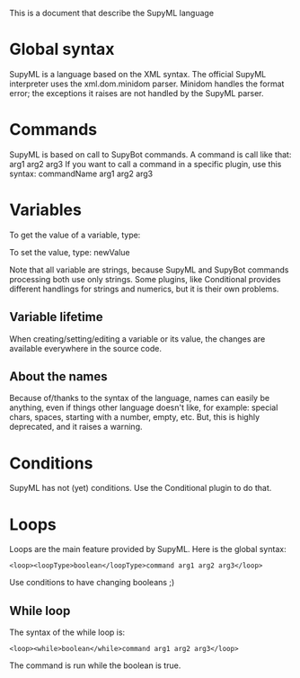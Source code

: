 This is a document that describe the SupyML language

Global syntax
=============

SupyML is a language based on the XML syntax. The official SupyML interpreter
uses the xml.dom.minidom parser. Minidom handles the format error; the
exceptions it raises are not handled by the SupyML parser.

Commands
========

SupyML is based on call to SupyBot commands. A command is call like that:
 <commandName>arg1 arg2 arg3</commandName>
If you want to call a command in a specific plugin, use this syntax:
 <pluginName>commandName arg1 arg2 arg3</pluginName>

Variables
=========

To get the value of a variable, type:
 <var name="variableName" />

To set the value, type:
 <set name="variableName">newValue</set>

Note that all variable are strings, because SupyML and SupyBot commands
processing both use only strings.
Some plugins, like Conditional provides different handlings for strings and
numerics, but it is their own problems.

Variable lifetime
-----------------

When creating/setting/editing a variable or its value, the changes are
available everywhere in the source code.

About the names
---------------

Because of/thanks to the syntax of the language, names can easily be anything,
even if things other language doesn't like, for example: special chars,
spaces, starting with a number, empty, etc.
But, this is highly deprecated, and it raises a warning.

Conditions
==========

SupyML has not (yet) conditions. Use the Conditional plugin to do that.

Loops
=====

Loops are the main feature provided by SupyML. Here is the global syntax:

```
<loop><loopType>boolean</loopType>command arg1 arg2 arg3</loop>
```

Use conditions to have changing booleans ;)

While loop
----------

The syntax of the while loop is:

```
<loop><while>boolean</while>command arg1 arg2 arg3</loop>
```

The command is run while the boolean is true.
